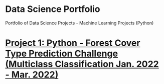 # Data Science Portfolio

Portfolio of Data Science Projects - Machine Learning Projects (Python)

# [Project 1: Python - Forest Cover Type Prediction Challenge (Multiclass Classification Jan. 2022 - Mar. 2022)](https://github.com/AlexHumpert/Forest_Cover_Type_Prediction_Competition)

